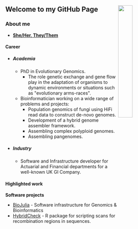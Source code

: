 ## <img src="./trans_biojulia2.svg" width="30%" align="right" /> Welcome to my GitHub Page

### About me

- **[She/Her, They/Them](https://en.pronouns.page/@sabrinajward)**

#### Career
- ##### Academia
  - PhD in Evolutionary Genomics.
    - The role genetic exchange and gene flow play in the adaptation of organisms to dynamic environments or situations such as "evolutionary arms-races".
  - Bioinformatician working on a wide range of problems and projects:
    - Population genomics of fungi using HiFi read data to construct de-novo genomes.
    - Development of a hybrid genome assembler framework.
    - Assembling complex polyploid genomes.
    - Assembling pangenomes.

- ##### Industry
  - Software and Infrastructure developer for Actuarial and Financial departments for a well-known UK GI Company.

#### Highlighted work

__Software projects__

- [BioJulia](https://github.com/BioJulia) - Software infrastructure for Genomics & Bioinformatics  
- [HybridCheck](https://github.com/vanOosterhoutLab/HybridCheck) - R package for scripting scans for recombination regions in sequences.
